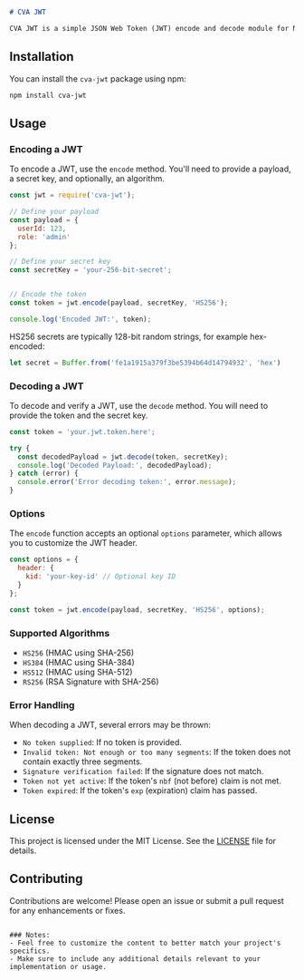 
```markdown
# CVA JWT

CVA JWT is a simple JSON Web Token (JWT) encode and decode module for Node.js. It allows you to create and verify JWTs using various algorithms.
```

## Installation

You can install the `cva-jwt` package using npm:

```bash
npm install cva-jwt
```

## Usage

### Encoding a JWT

To encode a JWT, use the `encode` method. You'll need to provide a payload, a secret key, and optionally, an algorithm.

```javascript
const jwt = require('cva-jwt');

// Define your payload
const payload = {
  userId: 123,
  role: 'admin'
};

// Define your secret key
const secretKey = 'your-256-bit-secret';


// Encode the token
const token = jwt.encode(payload, secretKey, 'HS256');

console.log('Encoded JWT:', token);
```

HS256 secrets are typically 128-bit random strings, for example hex-encoded:
```javascript
let secret = Buffer.from('fe1a1915a379f3be5394b64d14794932', 'hex')
```

### Decoding a JWT

To decode and verify a JWT, use the `decode` method. You will need to provide the token and the secret key.

```javascript
const token = 'your.jwt.token.here';

try {
  const decodedPayload = jwt.decode(token, secretKey);
  console.log('Decoded Payload:', decodedPayload);
} catch (error) {
  console.error('Error decoding token:', error.message);
}
```

### Options

The `encode` function accepts an optional `options` parameter, which allows you to customize the JWT header.

```javascript
const options = {
  header: {
    kid: 'your-key-id' // Optional key ID
  }
};

const token = jwt.encode(payload, secretKey, 'HS256', options);
```

### Supported Algorithms

- `HS256` (HMAC using SHA-256)
- `HS384` (HMAC using SHA-384)
- `HS512` (HMAC using SHA-512)
- `RS256` (RSA Signature with SHA-256)

### Error Handling

When decoding a JWT, several errors may be thrown:
- `No token supplied`: If no token is provided.
- `Invalid token: Not enough or too many segments`: If the token does not contain exactly three segments.
- `Signature verification failed`: If the signature does not match.
- `Token not yet active`: If the token's `nbf` (not before) claim is not met.
- `Token expired`: If the token's `exp` (expiration) claim has passed.

## License

This project is licensed under the MIT License. See the [LICENSE](LICENSE) file for details.

## Contributing

Contributions are welcome! Please open an issue or submit a pull request for any enhancements or fixes.

```

### Notes:
- Feel free to customize the content to better match your project's specifics.
- Make sure to include any additional details relevant to your implementation or usage.